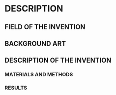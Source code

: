 # DESCRIPTION

## FIELD OF THE INVENTION

## BACKGROUND ART

## DESCRIPTION OF THE INVENTION

### MATERIALS AND METHODS

### RESULTS

